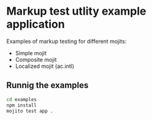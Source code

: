 # Markup test utlity example application

Examples of markup testing for different mojits:

* Simple mojit
* Composite mojit
* Localized mojit (ac.intl)

## Runnig the examples

```bash
cd examples
npm install
mojito test app .
```
